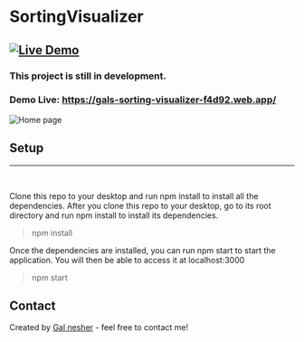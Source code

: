 # SortingVisualizer
[![Live Demo](https://img.shields.io/badge/demo-online-green.svg)](https://gals-sorting-visualizer-f4d92.web.app/)
---

### This project is still in development.


### Demo Live: https://gals-sorting-visualizer-f4d92.web.app/
![Home page](https://res.cloudinary.com/gal-nesher/image/upload/v1629296359/fszqtxfu7claclrj1h6t.png)


## Setup
---
<br>

Clone this repo to your desktop and run npm install to install all the dependencies.
After you clone this repo to your desktop, go to its root directory and run npm install to install its dependencies.
>npm install<br>

Once the dependencies are installed, you can run npm start to start the application. You will then be able to access it at localhost:3000
>npm start


## Contact
Created by [Gal nesher](https://www.linkedin.com/in/gal-nesher-153a881a3/) - feel free to contact me!

